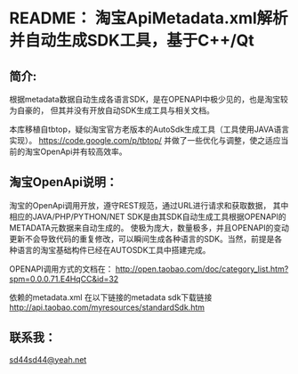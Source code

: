 README： 淘宝ApiMetadata.xml解析并自动生成SDK工具，基于C++/Qt
==========

简介:
----------
根据metadata数据自动生成各语言SDK，是在OPENAPI中极少见的，也是淘宝较为自豪的，
但其并没有开放自动SDK生成工具与相关文档。

本库移植自tbtop，疑似淘宝官方老版本的AutoSdk生成工具（工具使用JAVA语言实现）。
https://code.google.com/p/tbtop/
并做了一些优化与调整，使之适应当前的淘宝OpenApi并有较高效率。

淘宝OpenApi说明：
----------
淘宝的OpenApi调用开放，遵守REST规范，通过URL进行请求和获取数据，
其中相应的JAVA/PHP/PYTHON/NET SDK是由其SDK自动生成工具根据OPENAPI的METADATA元数据来自动生成的。
使极为庞大，数量极多，并且OPENAPI的变动更新不会导致代码的重复修改，可以瞬间生成各种语言的SDK。当然，前提是各种语言的淘宝基础构件已经在AUTOSDK工具中搭建完成。

OPENAPI调用方式的文档在：
http://open.taobao.com/doc/category_list.htm?spm=0.0.0.71.E4HqCC&id=32

依赖的metadata.xml 在以下链接的metadata sdk下载链接
http://api.taobao.com/myresources/standardSdk.htm

联系我：
----------
sd44sd44@yeah.net
